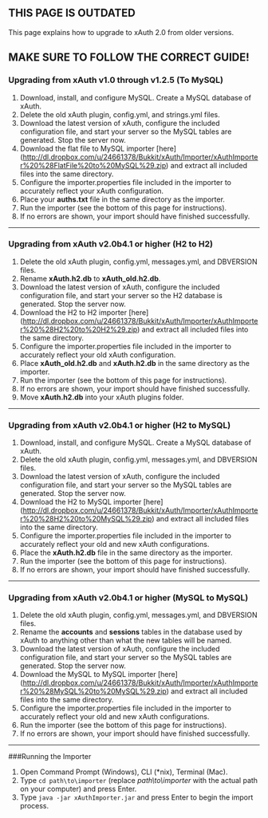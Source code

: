 ## THIS PAGE IS OUTDATED

This page explains how to upgrade to xAuth 2.0 from older versions.

## MAKE SURE TO FOLLOW THE CORRECT GUIDE!

### Upgrading from xAuth v1.0 through v1.2.5 (To MySQL)

1. Download, install, and configure MySQL. Create a MySQL database of xAuth.
2. Delete the old xAuth plugin, config.yml, and strings.yml files.
3. Download the latest version of xAuth, configure the included configuration file, and start your server so the MySQL tables are generated. Stop the server now.
4. Download the flat file to MySQL importer [here] (http://dl.dropbox.com/u/24661378/Bukkit/xAuth/Importer/xAuthImporter%20%28FlatFile%20to%20MySQL%29.zip) and extract all included files into the same directory.
5. Configure the importer.properties file included in the importer to accurately reflect your xAuth configuration.
6. Place your **auths.txt** file in the same directory as the importer.
7. Run the importer (see the bottom of this page for instructions).
8. If no errors are shown, your import should have finished successfully.

***

### Upgrading from xAuth v2.0b4.1 or higher (H2 to H2)

1. Delete the old xAuth plugin, config.yml, messages.yml, and DBVERSION files.
2. Rename **xAuth.h2.db** to **xAuth_old.h2.db**.
3. Download the latest version of xAuth, configure the included configuration file, and start your server so the H2 database is generated. Stop the server now.
4. Download the H2 to H2 importer [here] (http://dl.dropbox.com/u/24661378/Bukkit/xAuth/Importer/xAuthImporter%20%28H2%20to%20H2%29.zip) and extract all included files into the same directory.
5. Configure the importer.properties file included in the importer to accurately reflect your old xAuth configuration.
6. Place **xAuth_old.h2.db** and **xAuth.h2.db** in the same directory as the importer.
7. Run the importer (see the bottom of this page for instructions).
8. If no errors are shown, your import should have finished successfully.
9. Move **xAuth.h2.db** into your xAuth plugins folder.

***

### Upgrading from xAuth v2.0b4.1 or higher (H2 to MySQL)

1. Download, install, and configure MySQL. Create a MySQL database of xAuth.
2. Delete the old xAuth plugin, config.yml, messages.yml, and DBVERSION files.
3. Download the latest version of xAuth, configure the included configuration file, and start your server so the MySQL tables are generated. Stop the server now.
4. Download the H2 to MySQL importer [here] (http://dl.dropbox.com/u/24661378/Bukkit/xAuth/Importer/xAuthImporter%20%28H2%20to%20MySQL%29.zip) and extract all included files into the same directory.
5. Configure the importer.properties file included in the importer to accurately reflect your old and new xAuth configurations.
6. Place the **xAuth.h2.db** file in the same directory as the importer.
7. Run the importer (see the bottom of this page for instructions).
8. If no errors are shown, your import should have finished successfully.

***

### Upgrading from xAuth v2.0b4.1 or higher (MySQL to MySQL)

1. Delete the old xAuth plugin, config.yml, messages.yml, and DBVERSION files.
2. Rename the **accounts** and **sessions** tables in the database used by xAuth to anything other than what the new tables will be named.
3. Download the latest version of xAuth, configure the included configuration file, and start your server so the MySQL tables are generated. Stop the server now.
4. Download the MySQL to MySQL importer [here] (http://dl.dropbox.com/u/24661378/Bukkit/xAuth/Importer/xAuthImporter%20%28MySQL%20to%20MySQL%29.zip) and extract all included files into the same directory.
5. Configure the importer.properties file included in the importer to accurately reflect your old and new xAuth configurations.
6. Run the importer (see the bottom of this page for instructions).
7. If no errors are shown, your import should have finished successfully.

***

###Running the Importer

1. Open Command Prompt (Windows), CLI (*nix), Terminal (Mac).
2. Type `cd path\to\importer` (replace _path\to\importer_ with the actual path on your computer) and press Enter.
3. Type `java -jar xAuthImporter.jar` and press Enter to begin the import process.
